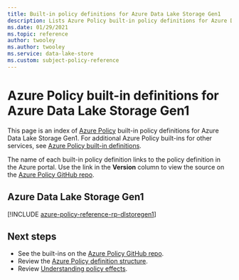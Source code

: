 ```yaml
---
title: Built-in policy definitions for Azure Data Lake Storage Gen1
description: Lists Azure Policy built-in policy definitions for Azure Data Lake Storage Gen1. These built-in policy definitions provide common approaches to managing your Azure resources.
ms.date: 01/29/2021
ms.topic: reference
author: twooley 
ms.author: twooley
ms.service: data-lake-store
ms.custom: subject-policy-reference
---
```

# Azure Policy built-in definitions for Azure Data Lake Storage Gen1

This page is an index of [Azure Policy](../governance/policy/overview.md) built-in policy
definitions for Azure Data Lake Storage Gen1. For additional Azure Policy built-ins for other
services, see
[Azure Policy built-in definitions](../governance/policy/samples/built-in-policies.md).

The name of each built-in policy definition links to the policy definition in the Azure portal. Use
the link in the **Version** column to view the source on the
[Azure Policy GitHub repo](https://github.com/Azure/azure-policy).

## Azure Data Lake Storage Gen1

[!INCLUDE [azure-policy-reference-rp-dlstoregen1](../../includes/policy/reference/byrp/microsoft.datalakestore.md)]

## Next steps

- See the built-ins on the [Azure Policy GitHub repo](https://github.com/Azure/azure-policy).
- Review the [Azure Policy definition structure](../governance/policy/concepts/definition-structure.md).
- Review [Understanding policy effects](../governance/policy/concepts/effects.md).
